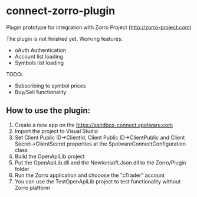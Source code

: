 # connect-zorro-plugin
Plugin prototype for integration with Zorro Project (http://zorro-project.com)

The plugin is not finished yet. Working features:

* oAuth Authentication
* Account list loading
* Symbols list loading

TODO:

* Subscribing to symbol prices
* Buy/Sell functionality

## How to use the plugin:

1. Create a new app on the https://sandbox-connect.spotware.com
1. Import the project to Visual Studio
1. Set Client Public ID->ClientId, Client Public ID->ClientPublic and Client Secret->ClientSecret properties at the SpotwareConnectConfiguration class
1. Build the OpenApiLib project
1. Put the OpenApiLib.dll and the Newtonsoft.Json.dll to the Zorro/Plugin folder
1. Run the Zorro application and chooose the "cTrader" account
1. You can use the TestOpenApiLib project to test functionality without Zorro platform
